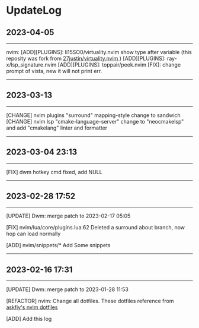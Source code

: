 # UpdateLog

## 2023-04-05

---

nvim: 
	[ADD][PLUGINS]: li15SO0/virtuality.nvim show type after variable (this reposity was fork from [ 27justin/virtuality.nvim ](https://github.com/27justin/virtuality.nvim))
	[ADD][PLUGINS]: ray-x/lsp_signature.nvim
	[ADD][PLUGINS]: toppair/peek.nvim
	[FIX]: change prompt of vista, new it will not print err.
	

---

## 2023-03-13

---

[CHANGE] nvim plugins "surround" mapping-style change to sandwich
[CHANGE] nvim lsp "cmake-language-server" change to "neocmakelsp" and add "cmakelang" linter and formatter

---

## 2023-03-04 23:13

---

[FIX] dwm hotkey cmd fixed, add NULL

---

## 2023-02-28 17:52

---

[UPDATE] Dwm: merge patch to 2023-02-17 05:05

[FIX] nvim/lua/core/plugins.lua:62  Deleted a surround about branch, now hop can load normally

[ADD] nvim/snippets/\*  Add Some snippets

---

## 2023-02-16 17:31

---

[UPDATE] Dwm: merge patch to 2023-01-28 11:53

[REFACTOR] nvim: Change all dotfiles. These dotfiles reference from [askfiy's nvim dotfiles](https://github.com/askfiy/nvim/tree/6918a00712085a8134151f92cca4ea656d059e2e)

[ADD] Add this log
